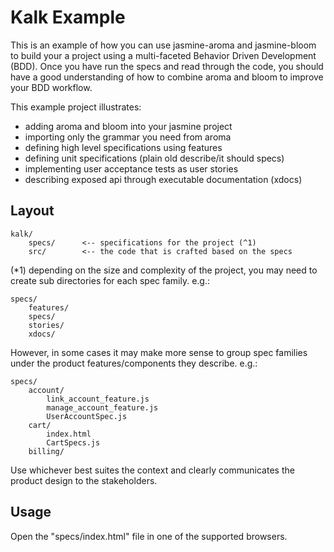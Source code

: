 Kalk Example
============

This is an example of how you can use jasmine-aroma and jasmine-bloom to 
build your a project using a multi-faceted Behavior Driven Development (BDD). 
Once you have run the specs and read through the code, 
you should have a good understanding of how to combine aroma and bloom 
to improve your BDD workflow.

This example project illustrates:

* adding aroma and bloom into your jasmine project
* importing only the grammar you need from aroma
* defining high level specifications using features
* defining unit specifications (plain old describe/it should specs)
* implementing user acceptance tests as user stories
* describing exposed api through executable documentation (xdocs)


Layout
------

    kalk/
        specs/      <-- specifications for the project (^1)
        src/        <-- the code that is crafted based on the specs

(*1)
depending on the size and complexity of the project, you may need to create 
sub directories for each spec family. e.g.:

    specs/
        features/
        specs/
        stories/
        xdocs/

However, in some cases it may make more sense to group spec families under 
the product features/components they describe. e.g.:

    specs/
        account/
            link_account_feature.js
            manage_account_feature.js
            UserAccountSpec.js
        cart/
            index.html
            CartSpecs.js
        billing/

Use whichever best suites the context and clearly communicates the product 
design to the stakeholders.


Usage
-----

Open the "specs/index.html" file in one of the supported browsers.